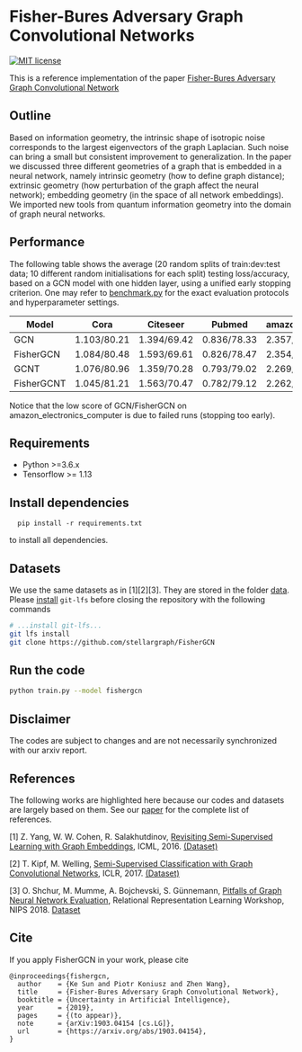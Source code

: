 # Fisher-Bures Adversary Graph Convolutional Networks

[![MIT license](https://img.shields.io/badge/License-MIT-blue.svg)](https://opensource.org/licenses/MIT)

This is a reference implementation of the paper [Fisher-Bures Adversary Graph Convolutional Network](https://arxiv.org/abs/1903.04154)

## Outline

Based on information geometry, the intrinsic shape of isotropic noise corresponds to the largest eigenvectors of the graph Laplacian. Such noise can bring a small but consistent improvement to generalization. In the paper we discussed three different geometries of a graph that is embedded in a neural network, namely intrinsic geometry (how to define graph distance); extrinsic geometry (how perturbation of the graph affect the neural network); embedding geometry (in the space of all network embeddings). We imported new tools from quantum information geometry into the domain of graph neural networks.

## Performance

The following table shows the average (20 random splits of train:dev:test data; 10 different random initialisations for each split) testing loss/accuracy, based on a GCN model with one hidden layer, using a unified early stopping criterion. One may refer to [benchmark.py](scripts/benchmark.py) for the exact evaluation protocols and hyperparameter settings.

| Model | Cora | Citeseer | Pubmed | amazon_electronics_computers | amazon_electronics_photo |
| --- | --- | --- | --- | --- | --- |
| GCN |        1.103/80.21 | 1.394/69.42 | 0.836/78.33 | 2.357/37.75 | 1.998/71.03 |
| FisherGCN |  1.084/80.48 | 1.593/69.61 | 0.826/78.47 | 2.354/40.73 | 1.992/72.34 |
| GCNT |       1.076/80.96 | 1.359/70.28 | 0.793/79.02 | 2.269/68.48 | 1.938/79.4  |
| FisherGCNT | 1.045/81.21 | 1.563/70.47 | 0.782/79.12 | 2.262/70.4  | 1.928/81.12 |

Notice that the low score of GCN/FisherGCN on amazon_electronics_computer is due to failed runs (stopping too early).

## Requirements
- Python >=3.6.x
- Tensorflow >= 1.13

## Install dependencies
```
  pip install -r requirements.txt
```
to install all dependencies.

## Datasets

We use the same datasets as in [1][2][3]. They are stored in the folder [data](data/). Please [install](https://github.com/git-lfs/git-lfs/wiki/Installation) `git-lfs` before closing the repository with the following commands

```bash
# ...install git-lfs...
git lfs install
git clone https://github.com/stellargraph/FisherGCN
```

## Run the code

```bash
python train.py --model fishergcn
```

## Disclaimer

The codes are subject to changes and are not necessarily synchronized with our arxiv report.

## References

The following works are highlighted here because our codes and datasets are largely based on them. See our [paper](https://arxiv.org/abs/1903.04154) for the complete list of references.

[1] Z. Yang, W. W. Cohen, R. Salakhutdinov, [Revisiting Semi-Supervised Learning with Graph Embeddings](http://proceedings.mlr.press/v48/yanga16.html), ICML, 2016. [(Dataset)](https://github.com/kimiyoung/planetoid/tree/master/data)

[2] T. Kipf, M. Welling, [Semi-Supervised Classification with Graph Convolutional Networks](https://arxiv.org/abs/1609.02907), ICLR, 2017. [(Dataset)](https://github.com/tkipf/gcn/tree/master/gcn/data)

[3] O. Shchur, M. Mumme, A. Bojchevski, S. Günnemann, [Pitfalls of Graph Neural Network Evaluation](https://arxiv.org/abs/1811.05868), Relational Representation Learning Workshop, NIPS 2018. [Dataset](https://github.com/shchur/gnn-benchmark/tree/master/data)

## Cite

If you apply FisherGCN in your work, please cite

```
@inproceedings{fishergcn,
  author    = {Ke Sun and Piotr Koniusz and Zhen Wang},
  title     = {Fisher-Bures Adversary Graph Convolutional Network},
  booktitle = {Uncertainty in Artificial Intelligence},
  year      = {2019},
  pages     = {(to appear)},
  note      = {arXiv:1903.04154 [cs.LG]},
  url       = {https://arxiv.org/abs/1903.04154},
}
```
